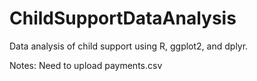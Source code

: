 # ChildSupportDataAnalysis
Data analysis of child support using R, ggplot2, and dplyr. 

Notes: Need to upload payments.csv
